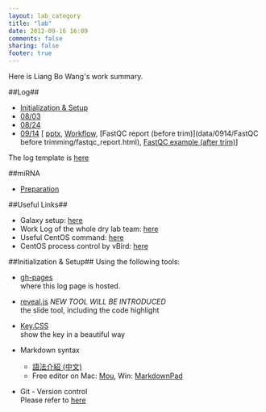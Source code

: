 ```yaml
---
layout: lab_category
title: "lab"
date: 2012-09-16 16:09
comments: false
sharing: false
footer: true
---
```

Here is Liang Bo Wang's work summary.

##Log##

* [Initialization & Setup](#initial)
* [08/03](0803.html)
* [08/24](lab/0824.html)
* [09/14](0914.html) [ [pptx](0914.pptx), [Workflow](data/0914/workflow-0914.pdf), [FastQC report (before trim)](data/0914/FastQC before trimming/fastqc_report.html), [FastQC example (after trim)](http://www.liacs.nl/~yanju/data/fastqc/FASTQC/RU_012_TTCAGC_L008_R1.fastx.trim.90_fastqc/fastqc_report.html)]

The log template is [here](log_template.html)

##miRNA

* [Preparation](microRNA.html)

##Useful Links##
* Galaxy setup: [here](Galaxy_Setup.html)
* Work Log of the whole dry lab team: [here](https://docs.google.com/spreadsheet/ccc?key=0Aq56AmAMeOpPdHFLbjlQUTltZWlETVB2TnA4a1VrOWc&hl=en#gid=59)
* Useful CentOS command: [here](CentOSUsefulCmd.html)
* CentOS process control by vBird: [here](http://linux.vbird.org/linux_basic/0440processcontrol.php)

<a name='#initial'></a>

##Initialization & Setup##
Using the following tools:

* [gh-pages](http://pages.github.com/)  
  where this log page is hosted.
    
* [reveal.js](http://lab.hakim.se/reveal-js/) *NEW TOOL WILL BE INTRODUCED*   
  the slide tool, including the code highlight
    
* [Key.CSS](http://michaelhue.com/keyscss/)  
  show the key in a beautiful way
    
* Markdown syntax
    * [語法介紹 (中文)](http://markdown.tw/)  
    * Free editor on Mac: [Mou](http://mouapp.com/), Win: [MarkdownPad](http://markdownpad.com/)

<a name='git'></a>
    
* Git - Version control  
    Please refer to [here](git.html)

